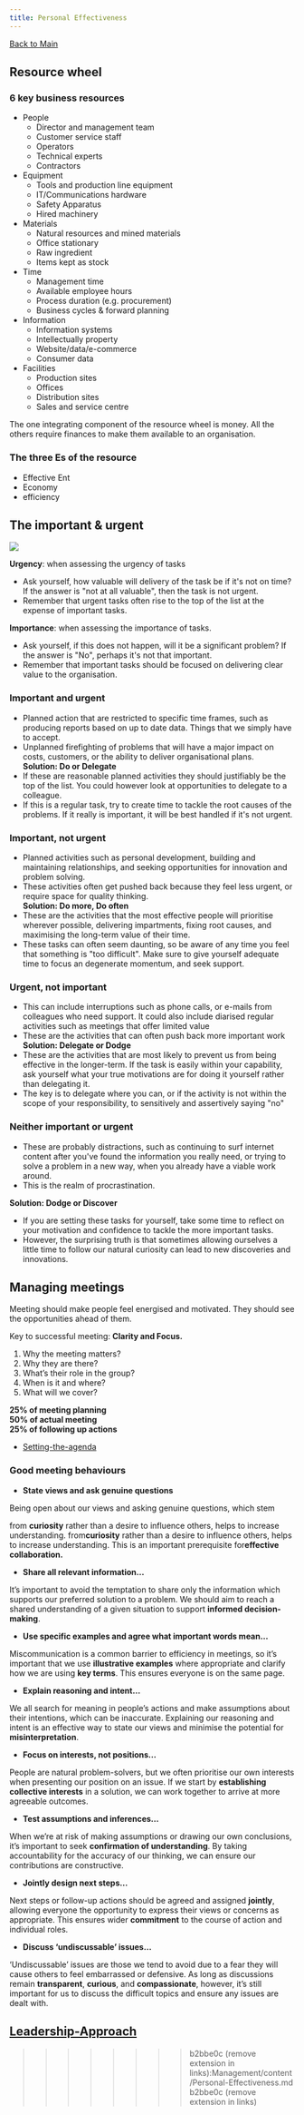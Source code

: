 ```yaml
---
title: Personal Effectiveness
---
```

[Back to Main](../../index.md)  
## Resource wheel    
    
### 6 key business resources    
    
- People    
	- Director and management team    
	- Customer service staff    
	- Operators    
	- Technical experts    
	- Contractors    
- Equipment    
	- Tools and production line equipment    
	- IT/Communications hardware    
	- Safety Apparatus    
	- Hired machinery    
- Materials     
	- Natural resources and mined materials    
	- Office stationary    
	- Raw ingredient    
	- Items kept as stock    
- Time    
	- Management time    
	- Available employee hours    
	- Process duration (e.g. procurement)    
	- Business cycles & forward planning    
- Information    
	- Information systems    
	- Intellectually property    
	- Website/data/e-commerce    
	- Consumer data    
- Facilities    
	- Production sites    
	- Offices    
	- Distribution sites    
	- Sales and service centre    
    
The one integrating component of the resource wheel is money. All the others require finances to make them available to an organisation.     
    
### The three Es of the resource    
    
- Effective Ent    
- Economy     
- efficiency    
    
    
## The important & urgent    
    
    
    
![](../image/Aspose.Words.5364a901-92ab-4f1a-a312-4393b804b23f.021.jpeg)    
    
    
**Urgency**: when assessing the urgency of tasks    
- Ask yourself, how valuable will delivery of the task be if it's not on time? If the answer is "not at all valuable", then the task is not urgent.     
- Remember that urgent tasks often rise to the top of the list at the expense of important tasks.    
    
**Importance**: when assessing the importance of tasks.    
- Ask yourself, if this does not happen, will it be a significant problem? If the answer is "No", perhaps it's not that important.     
- Remember that important tasks should be focused on delivering clear value to the organisation.     
    
### Important and urgent    
- Planned action that are restricted to specific time frames, such as producing reports based on up to date data. Things that we simply have to accept.     
- Unplanned firefighting of problems that will have a major impact on costs, customers, or the ability to deliver organisational plans.     
**Solution: Do or Delegate**    
- If these are reasonable planned activities they should justifiably be the top of the list. You could however look at opportunities to delegate to a colleague.     
- If this is a regular task, try to create time to tackle the root causes of the problems. If it really is important, it will be best handled if it's not urgent.     
    
### Important, not urgent    
- Planned activities such as personal development, building and maintaining relationships, and seeking opportunities for innovation and problem solving.     
- These activities often get pushed back because they feel less urgent, or require space for quality thinking.     
**Solution: Do more, Do often**    
- These are the activities that the most effective people will prioritise wherever possible, delivering impartments, fixing root causes, and maximising the long-term value of their time.     
- These tasks can often seem daunting, so be aware of any time you feel that something is "too difficult". Make sure to give yourself adequate time to focus an degenerate momentum, and seek support.    
    
### Urgent, not important     
- This can include interruptions such as phone calls, or e-mails from colleagues who need support. It could also include diarised regular activities such as meetings that offer limited value     
- These are the activities that can often push back more important work    
**Solution: Delegate or Dodge**    
- These are the activities that are most likely to prevent us from being effective in the longer-term. If the task is easily within your capability, ask yourself what your true motivations are for doing it yourself rather than delegating it.     
- The key is to delegate where you can, or if the activity is not within the scope of your responsibility, to sensitively and assertively saying "no"    
    
### Neither important or urgent    
- These are probably distractions, such as continuing to surf internet content after you've found the information you really need, or trying to solve a problem in a new way, when you already have a viable work around.     
- This is the realm of procrastination.    
    
**Solution: Dodge or Discover**    
- If you are setting these tasks for yourself, take some time to reflect on your motivation and confidence to tackle the more important tasks.     
- However, the surprising truth is that sometimes allowing ourselves a little time to follow our natural curiosity can lead to new discoveries and innovations.    
## Managing meetings    
    
Meeting should make people feel energised and motivated. They should see the opportunities ahead of them.    
    
Key to successful meeting: **Clarity and Focus.**     
    
1. Why the meeting matters?    
2. Why they are there?    
3. What’s their role in the group?    
4. When is it and where?    
5. What will we cover?    
    
**25% of meeting planning     
50% of actual meeting**    
**25% of following up actions**    
    
- [Setting-the-agenda](./Setting-the-agenda.md#)    
    
### Good meeting behaviours    
    
- **State views and ask genuine questions**    
    
Being open about our views and asking genuine questions, which stem     
    
from **curiosity** rather than a desire to influence others, helps to increase understanding. from**curiosity** rather than a desire to influence others, helps to increase understanding. This is an important prerequisite for**effective collaboration.**    
    
- **Share all relevant information…**    
    
It’s important to avoid the temptation to share only the information which supports our preferred solution to a problem. We should aim to reach a shared understanding of a given situation to support **informed decision-making**.    
    
- **Use specific examples and agree what important words mean…**    
    
Miscommunication is a common barrier to efficiency in meetings, so it’s important that we use **illustrative examples** where appropriate and clarify how we are using **key terms**. This ensures everyone is on the same page.    
    
- **Explain reasoning and intent…**    
    
We all search for meaning in people’s actions and make assumptions about their intentions, which can be inaccurate. Explaining our reasoning and intent is an effective way to state our views and minimise the potential for **misinterpretation**.    
    
- **Focus on interests, not positions…**    
    
People are natural problem-solvers, but we often prioritise our own interests when presenting our position on an issue. If we start by **establishing collective interests** in a solution, we can work together to arrive at more agreeable outcomes.    
    
- **Test assumptions and inferences…**    
    
When we’re at risk of making assumptions or drawing our own conclusions, it’s important to seek **confirmation of understanding**. By taking accountability for the accuracy of our thinking, we can ensure our contributions are constructive.    
    
- **Jointly design next steps…**    
    
Next steps or follow-up actions should be agreed and assigned **jointly**, allowing everyone the opportunity to express their views or concerns as appropriate. This ensures wider **commitment** to the course of action and individual roles.    
    
- **Discuss ‘undiscussable’ issues…**    
    
‘Undiscussable’ issues are those we tend to avoid due to a fear they will cause others to feel embarrassed or defensive. As long as discussions remain **transparent**, **curious**, and **compassionate**, however, it’s still important for us to discuss the difficult topics and ensure any issues are dealt with.    
    
## [Leadership-Approach](./Leadership-Approach.md#)  
>>>>>>>> b2bbe0c (remove extension in links):Management/content/Personal-Effectiveness.md  
>>>>>>> b2bbe0c (remove extension in links)  

